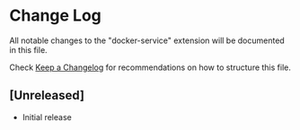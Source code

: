 # Change Log

All notable changes to the "docker-service" extension will be documented in this file.

Check [Keep a Changelog](http://keepachangelog.com/) for recommendations on how to structure this file.

## [Unreleased]

- Initial release
